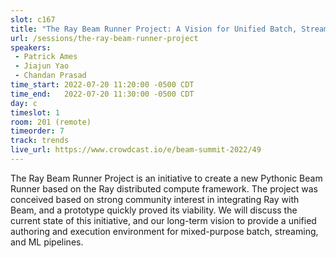 ```yaml
---
slot: c167
title: "The Ray Beam Runner Project: A Vision for Unified Batch, Streaming, and ML"
url: /sessions/the-ray-beam-runner-project
speakers:
 - Patrick Ames
 - Jiajun Yao
 - Chandan Prasad
time_start: 2022-07-20 11:20:00 -0500 CDT
time_end:   2022-07-20 11:30:00 -0500 CDT
day: c
timeslot: 1
room: 201 (remote)
timeorder: 7
track: trends
live_url: https://www.crowdcast.io/e/beam-summit-2022/49
---
```


The Ray Beam Runner Project is an initiative to create a new Pythonic Beam Runner based on the Ray distributed compute framework. The project was conceived based on strong community interest in integrating Ray with Beam, and a prototype quickly proved its viability. We will discuss the current state of this initiative, and our long-term vision to provide a unified authoring and execution environment for mixed-purpose batch, streaming, and ML pipelines.